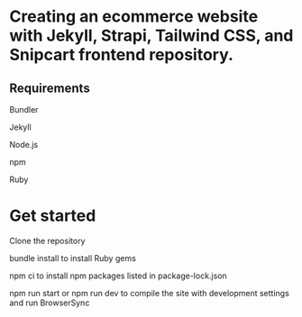 # Creating an ecommerce website with Jekyll, Strapi, Tailwind CSS, and Snipcart frontend repository.

## Requirements

Bundler

Jekyll

Node.js

npm

Ruby

# Get started

Clone the repository

bundle install to install Ruby gems

npm ci to install npm packages listed in package-lock.json

npm run start or npm run dev to compile the site with development settings and run BrowserSync
